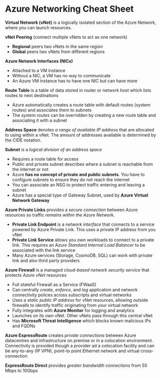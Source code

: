 # Azure Networking Cheat Sheet

**Virtual Network (vNet)** is a logically isolated section of the Azure Network, where you can launch resources.

**vNet Peering** (connect multiple vNets to act as one network)

- **Regional** peers two vNets in the same region
- **Global** peers two vNets from different regions

**Azure Network Interfaces (NICs)**

- Attached to a VM instance
- Without a NIC, a VM has no way to communicate
- An Azure VM instance has to have one NIC but can have more

**Route Table** is a table of data stored in router or network host which lists routes to next destinations

- Azure automatically creates a route table with default routes (system routes) and associates them to subnets
- The *system routes* can be overridden by creating a new route table and associating it with a subnet

**Address Space** denotes *a range of available IP address* that are allocated to using within a vNet.  The amount of addresses available is determined by the CIDE notation.

**Subnet** is a *logical division of an address space*

- Requires a route table for access
- Public and private subnet describes where a subnet is reachable from the internet or not
- Azure **has no concept of private and public subnets**.  You have to configure subnets to ensure they do not reach the internet
- You can associate an NSG to protect traffic entering and leaving a subnet
- Azure has a special type of Gateway Subnet, used by **Azure Virtual Network Gateway**

**Azure Private Links** provides a *secure connection* between Azure resources so traffic *remains within the Azure Network*.

- **Private Link Endpoint** is a *network interface* that connects to a service powered by Azure Private Link.  This uses a private IP address from you vNet
- **Private Link Service** allows you own workloads to connect to a private link.  This requires an *Azure Standard Internal Load Balancer* to be associated with the link service
- Many Azure services (Storage, CosmoDB, SQL) can work with private link and also third party providers

**Azure Firewall** is a managed *cloud-based network security service* that protects *Azure vNet* resources

- Full stateful Firewall as a Service (FWaaS)
- Can centrally *create*, *enforce*, and *log* application and network connectivity polices across subscripts and virtual networks
- Uses a *static public IP address* for vNet resources, allowing outside firewalls to identify traffic originating from your virtual network
- Fully integrates with **Azure Monitor** for logging and analytics
- Launches on its own vNet.  Other vNets pass through this central vNet
- Has **Microsoft Threat Intelligence** which blocks known malicious IPs and FQDNs

**Azure ExpressRoute** creates *private connections* between Azure datacentres and infrastructure on premise or in a colocation environment.  Connectivity is provided though a provider ad a colocation facility and can be any-to-any (IP VPN), point-to point Ethernet network and virtual cross-connection

**ExpressRoute Direct** provides *greater bandwidth connections* from 50 Mbps to 10Gbps
